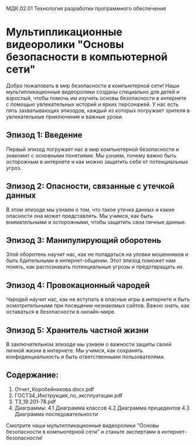 МДК.02.01 Технология разработки программного обеспечения
 # Мультипликационные видеоролики "Основы безопасности в компьютерной сети" 

Добро пожаловать в мир безопасности в компьютерной сети! Наши мультипликационные видеоролики созданы специально для детей и взрослый, чтобы помочь им изучить основы безопасности в интернете с помощью увлекательных историй и ярких персонажей. У нас есть пять захватывающих эпизодов, каждый из которых погружает зрителя в увлекательные приключения и важные уроки.

## Эпизод 1: Введение
Первый эпизод погружает нас в мир компьютерной безопасности и знакомит с основными понятиями. Мы узнаем, почему важно быть осторожным в интернете и как можно защитить себя от потенциальных угроз.

## Эпизод 2: Опасности, связанные с утечкой данных
В этом эпизоде мы узнаем о том, что такое утечка данных и какие опасности она может представлять. Мы учимся, как быть внимательными и осторожными, чтобы защитить свои личные данные.

## Эпизод 3: Манипулирующий оборотень
Злой оборотень научит нас, как не попадаться на уловки мошенников и быть бдительными в интернет-общении. Этот эпизод поможет нам понять, как распознавать потенциальные угрозы и предотвращать их.

## Эпизод 4: Провокационный чародей
Чародей научит нас, как не вступать в опасные игры в интернете и быть осмотрительными при посещении незнакомых сайтов. Важно знать, как оставаться в безопасности в онлайн-мире.

## Эпизод 5: Хранитель частной жизни
В заключительном эпизоде мы узнаем о важности защиты своей личной жизни в интернете. Мы учимся, как сохранять конфиденциальность и быть ответственными пользователями.

## Содержание:
1. Отчет_Коробейникова.docx.pdf
2. ГОСТ34_Инструкция_по_эксплуатации.pdf
3. ТЗ_19.201-78.pdf
4. Диаграммы:
   4.1 Диаграмма классов
   4.2 Диаграмма прецедентов
   4.3 Диаграмма последовательности

Смотрите наши мультипликационные видеоролики "Основы безопасности в компьютерной сети" и станьте экспертами в интернет-безопасности!
